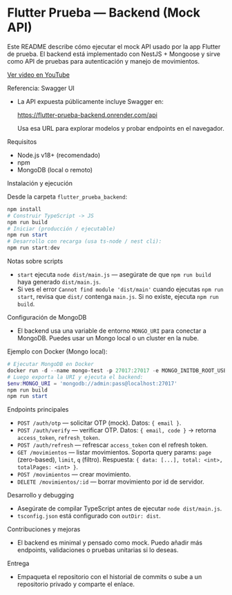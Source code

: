 # Flutter Prueba — Backend (Mock API)

Este README describe cómo ejecutar el mock API usado por la app Flutter de prueba. El backend está implementado con NestJS + Mongoose y sirve como API de pruebas para autenticación y manejo de movimientos.

[Ver video en YouTube](https://youtu.be/pVl4b69sT-Y)

Referencia: Swagger UI
- La API expuesta públicamente incluye Swagger en:

  https://flutter-prueba-backend.onrender.com/api

  Usa esa URL para explorar modelos y probar endpoints en el navegador.

Requisitos
- Node.js v18+ (recomendado)
- npm
- MongoDB (local o remoto)

Instalación y ejecución

Desde la carpeta `flutter_prueba_backend`:

```powershell
npm install
# Construir TypeScript -> JS
npm run build
# Iniciar (producción / ejecutable)
npm run start
# Desarrollo con recarga (usa ts-node / nest cli):
npm run start:dev
```

Notas sobre scripts
- `start` ejecuta `node dist/main.js` — asegúrate de que `npm run build` haya generado `dist/main.js`.
- Si ves el error `Cannot find module 'dist/main'` cuando ejecutas `npm run start`, revisa que `dist/` contenga `main.js`. Si no existe, ejecuta `npm run build`.

Configuración de MongoDB
- El backend usa una variable de entorno `MONGO_URI` para conectar a MongoDB. Puedes usar un Mongo local o un cluster en la nube.

Ejemplo con Docker (Mongo local):

```powershell
# Ejecutar MongoDB en Docker
docker run -d --name mongo-test -p 27017:27017 -e MONGO_INITDB_ROOT_USERNAME=admin -e MONGO_INITDB_ROOT_PASSWORD=pass mongo:6
# Luego exporta la URI y ejecuta el backend:
$env:MONGO_URI = 'mongodb://admin:pass@localhost:27017'
npm run build
npm run start
```

Endpoints principales
- `POST /auth/otp` — solicitar OTP (mock). Datos: `{ email }`.
- `POST /auth/verify` — verificar OTP. Datos: `{ email, code }` → retorna `access_token`, `refresh_token`.
- `POST /auth/refresh` — refrescar `access_token` con el refresh token.
- `GET /movimientos` — listar movimientos. Soporta query params: `page` (zero-based), `limit`, `q` (filtro). Respuesta: `{ data: [...], total: <int>, totalPages: <int> }`.
- `POST /movimientos` — crear movimiento.
- `DELETE /movimientos/:id` — borrar movimiento por id de servidor.

Desarrollo y debugging
- Asegúrate de compilar TypeScript antes de ejecutar `node dist/main.js`.
- `tsconfig.json` está configurado con `outDir: dist`.

Contribuciones y mejoras
- El backend es minimal y pensado como mock. Puedo añadir más endpoints, validaciones o pruebas unitarias si lo deseas.

Entrega
- Empaqueta el repositorio con el historial de commits o sube a un repositorio privado y comparte el enlace.

